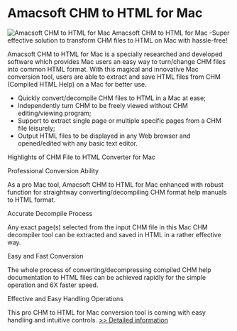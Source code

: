# Amacsoft CHM to HTML for Mac
![Amacsoft CHM to HTML for Mac](https://mycommerce.akamaized.net/api/pimages/P300924568/BIG/300924568.PNG)
Amacsoft CHM to HTML for Mac -Super effective solution to transform CHM files to HTML on Mac with hassle-free!

Amacsoft CHM to HTML for Mac is a specially researched and developed software which provides Mac users an easy way to turn/change CHM files into common HTML format. With this magical and innovative Mac conversion tool, users are able to extract and save HTML files from CHM (Compiled HTML Help) on a Mac for better use.

* Quickly convert/decompile CHM files to HTML in a Mac at ease;
* Independently turn CHM to be freely viewed without CHM editing/viewing program;
* Support to extract single page or multiple specific pages from a CHM file leisurely;
* Output HTML files to be displayed in any Web browser and opened/edited with any basic text editor.

Highlights of CHM File to HTML Converter for Mac

Professional Conversion Ability

As a pro Mac tool, Amacsoft CHM to HTML for Mac enhanced with robust function for straightway converting/decompiling CHM format help manuals to HTML format.

Accurate Decompile Process

Any exact page(s) selected from the input CHM file in this Mac CHM decompiler tool can be extracted and saved in HTML in a rather effective way.

Easy and Fast Conversion

The whole process of converting/decompressing compiled CHM help documentation to HTML files can be achieved rapidly for the simple operation and 6X faster speed.

Effective and Easy Handling Operations

This pro CHM to HTML for Mac conversion tool is coming with easy handling and intuitive controls.
[>> Detailed information](https://secure.shareit.com/shareit/product.html?productid=300924568&affiliateid=200057808)